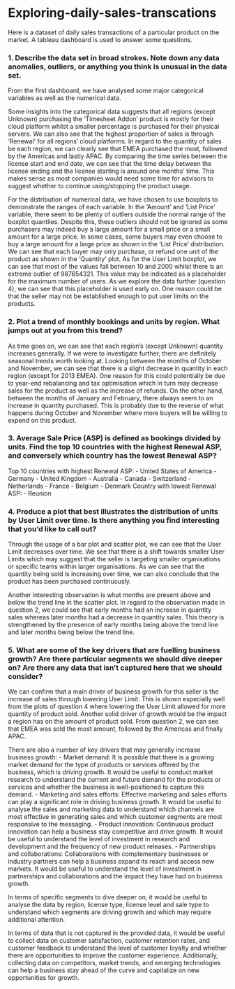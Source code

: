 # Exploring-daily-sales-transcations
Here is a dataset of daily sales transactions of a particular product on the market. A tableau dashboard is used to answer some questions.

### 1. Describe the data set in broad strokes. Note down any data anomalies, outliers, or anything you think is unusual in the data set.

From the first dashboard, we have analysed some major categorical variables as well as the numerical data. 

Some insights into the categorical data suggests that all regions (except Unknown) purchasing the ‘Timesheet Addon’ product is mostly for their cloud platform whilst a smaller percentage is purchased for their physical servers. We can also see that the highest proportion of sales is through ‘Renewal’ for all regions’ cloud platforms. In regard to the quantity of sales be each region, we can clearly see that EMEA purchased the most, followed by the Americas and lastly APAC. By comparing the time series between the license start and end date, we can see that the time delay between the license ending and the license starting is around one months’ time. This makes sense as most companies would need some time for advisors to suggest whether to continue using/stopping the product usage. 

For the distribution of numerical data, we have chosen to use boxplots to demonstrate the ranges of each variable. In the ‘Amount’ and ‘List Price’ variable, there seem to be plenty of outliers outside the normal range of the boxplot quantiles. Despite this, these outliers should not be ignored as some purchasers may indeed buy a large amount for a small price or a small amount for a large price. In some cases, some buyers may even choose to buy a large amount for a large price as shown in the ‘List Price’ distribution. We can see that each buyer may only purchase, or refund one unit of the product as shown in the ‘Quantity’ plot. As for the User Limit boxplot, we can see that most of the values fall between 10 and 2000 whilst there is an extreme outlier of 987654321. This value may be indicated as a placeholder for the maximum number of users. As we explore the data further (question 4), we can see that this placeholder is used early on. One reason could be that the seller may not be established enough to put user limits on the products.

### 2.	Plot a trend of monthly bookings and units by region. What jumps out at you from this trend?
As time goes on, we can see that each region’s (except Unknown) quantity increases generally. If we were to investigate further, there are definitely seasonal trends worth looking at. Looking between the months of October and November, we can see that there is a slight decrease in quantity in each region (except for 2013 EMEA). One reason for this could potentially be due to year-end rebalancing and tax optimisation which in turn may decrease sales for the product as well as the increase of refunds. On the other hand, between the months of January and February, there always seem to an increase in quantity purchased. This is probably due to the reverse of what happens during October and November where more buyers will be willing to expend on this product.

### 3.	Average Sale Price (ASP) is defined as bookings divided by units.  Find the top 10 countries with the highest Renewal ASP, and conversely which country has the lowest Renewal ASP?
Top 10 countries with highest Renewal ASP: 
  	- United States of America
	- Germany
	- United Kingdom
	- Australia
	- Canada
	- Switzerland
	- Netherlands
	- France
	- Belgium
	- Denmark
Country with lowest Renewal ASP:
	- Reunion

### 4.	Produce a plot that best illustrates the distribution of units by User Limit over time.  Is there anything you find interesting that you’d like to call out?
Through the usage of a bar plot and scatter plot, we can see that the User Limit decreases over time. We see that there is a shift towards smaller User Limits which may suggest that the seller is targeting smaller organisations or specific teams within larger organisations. As we can see that the quantity being sold is increasing over time, we can also conclude that the product has been purchased continuously. 

Another interesting observation is what months are present above and below the trend line in the scatter plot. In regard to the observation made in question 2, we could see that early months had an increase in quantity sales whereas later months had a decrease in quantity sales. This theory is strengthened by the presence of early months being above the trend line and later months being below the trend line. 

### 5.	What are some of the key drivers that are fuelling business growth? Are there particular segments we should dive deeper on? Are there any data that isn’t captured here that we should consider?
We can confirm that a main driver of business growth for this seller is the increase of sales through lowering User Limit. This is shown especially well from the plots of question 4 where lowering the User Limit allowed for more quantity of product sold. Another solid driver of growth would be the impact a region has on the amount of product sold. From question 2, we can see that EMEA was sold the most amount, followed by the Americas and finally APAC. 

There are also a number of key drivers that may generally increase business growth:
	- Market demand: It is possible that there is a growing market demand for the type of products or services offered by the business, which is driving growth. It would be useful to conduct market research to understand the current and future demand for the products or services and whether the business is well-positioned to capture this demand. 
	- Marketing and sales efforts: Effective marketing and sales efforts can play a significant role in driving business growth. It would be useful to analyse the sales and marketing data to understand which channels are most effective in generating sales and which customer segments are most responsive to the messaging. 
	- Product innovation: Continuous product innovation can help a business stay competitive and drive growth. It would be useful to understand the level of investment in research and development and the frequency of new product releases. 
	- Partnerships and collaborations: Collaborations with complementary businesses or industry partners can help a business expand its reach and access new markets. It would be useful to understand the level of investment in partnerships and collaborations and the impact they have had on business growth.
	
In terms of specific segments to dive deeper on, it would be useful to analyse the data by region, license type, license level and sale type to understand which segments are driving growth and which may require additional attention. 

In terms of data that is not captured in the provided data, it would be useful to collect data on customer satisfaction, customer retention rates, and customer feedback to understand the level of customer loyalty and whether there are opportunities to improve the customer experience. Additionally, collecting data on competitors, market trends, and emerging technologies can help a business stay ahead of the curve and capitalize on new opportunities for growth.

